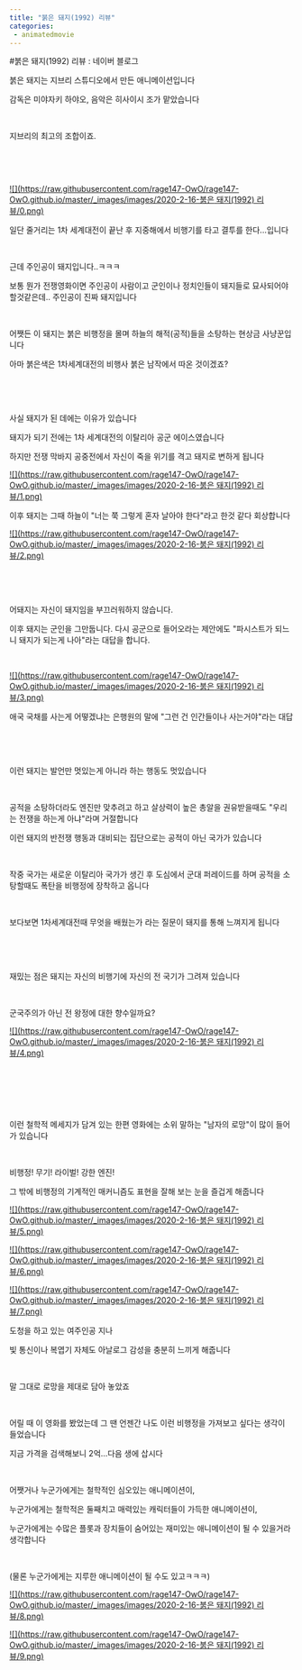 ```yaml
---
title: "붉은 돼지(1992) 리뷰"
categories:
 - animatedmovie
---
```

#붉은 돼지(1992) 리뷰 : 네이버 블로그








붉은 돼지는 지브리 스튜디오에서 만든 애니메이션입니다

감독은 미야자키 하야오, 음악은 히사이시 조가 맡았습니다

​

지브리의 최고의 조합이죠.

​

​





 



[![](https://raw.githubusercontent.com/rage147-OwO/rage147-OwO.github.io/master/_images/images/2020-2-16-붉은 돼지(1992) 리뷰/0.png)](#)








일단 줄거리는 1차 세계대전이 끝난 후 지중해에서 비행기를 타고 결투를 한다...입니다

​





 












 근데 주인공이 돼지입니다..ㅋㅋㅋ

보통 뭔가 전쟁영화이면 주인공이 사람이고 군인이나 정치인들이 돼지들로 묘사되어야할것같은데.. 주인공이 진짜 돼지입니다

​

어쨋든 이 돼지는 붉은 비행정을 몰며 하늘의 해적(공적)들을 소탕하는 현상금 사냥꾼입니다

아마 붉은색은 1차세계대전의 비행사 붉은 남작에서 따온 것이겠죠?

​

​

사실 돼지가 된 데에는 이유가 있습니다

돼지가 되기 전에는 1차 세계대전의 이탈리아 공군 에이스였습니다

하지만 전쟁 막바지 공중전에서 자신이 죽을 위기를 격고 돼지로 변하게 됩니다





 



[![](https://raw.githubusercontent.com/rage147-OwO/rage147-OwO.github.io/master/_images/images/2020-2-16-붉은 돼지(1992) 리뷰/1.png)](#)








이후 돼지는 그때 하늘이 "너는 쭉 그렇게 혼자 날아야 한다"라고 한것 같다 회상합니다





 



[![](https://raw.githubusercontent.com/rage147-OwO/rage147-OwO.github.io/master/_images/images/2020-2-16-붉은 돼지(1992) 리뷰/2.png)](#)








​

​

어돼지는 자신이 돼지임을 부끄러워하지 않습니다. 

이후 돼지는 군인을 그만둡니다. 다시 공군으로 들어오라는 제안에도 "파시스트가 되느니 돼지가 되는게 나아"라는 대답을 합니다.

​





 



[![](https://raw.githubusercontent.com/rage147-OwO/rage147-OwO.github.io/master/_images/images/2020-2-16-붉은 돼지(1992) 리뷰/3.png)](#)








애국 국채를 사는게 어떻겠냐는 은행원의 말에 "그런 건 인간들이나 사는거야"라는 대답

​

​

이런 돼지는 발언만 멋있는게 아니라 하는 행동도 멋있습니다

​

공적을 소탕하더라도 엔진만 맞추려고 하고 살상력이 높은 총알을 권유받을때도 "우리는 전쟁을 하는게 아냐"라며 거절합니다

이런 돼지의 반전쟁 행동과 대비되는 집단으로는 공적이 아닌 국가가 있습니다

​

작중 국가는 새로운 이탈리아 국가가 생긴 후 도심에서 군대 퍼레이드를 하며 공적을 소탕할때도 폭탄을 비행정에 장착하고 옵니다

​

보다보면 1차세계대전때 무엇을 배웠는가 라는 질문이 돼지를 통해 느껴지게 됩니다

​

​

재밌는 점은 돼지는 자신의 비행기에 자신의 전 국기가 그려져 있습니다

​

군국주의가 아닌 전 왕정에 대한 향수일까요?





 



[![](https://raw.githubusercontent.com/rage147-OwO/rage147-OwO.github.io/master/_images/images/2020-2-16-붉은 돼지(1992) 리뷰/4.png)](#)








​

​

​

이런 철학적 메세지가 담겨 있는 한편 영화에는 소위 말하는 "남자의 로망"이 많이 들어가 있습니다

​

비행정! 무기! 라이벌! 강한 엔진!

그 밖에 비행정의 기계적인 매커니즘도 표현을 잘해 보는 눈을 즐겁게 해줍니다





 



[![](https://raw.githubusercontent.com/rage147-OwO/rage147-OwO.github.io/master/_images/images/2020-2-16-붉은 돼지(1992) 리뷰/5.png)](#)








[![](https://raw.githubusercontent.com/rage147-OwO/rage147-OwO.github.io/master/_images/images/2020-2-16-붉은 돼지(1992) 리뷰/6.png)](#)








[![](https://raw.githubusercontent.com/rage147-OwO/rage147-OwO.github.io/master/_images/images/2020-2-16-붉은 돼지(1992) 리뷰/7.png)](#)

도청을 하고 있는 여주인공 지나









빛 통신이나 복엽기 자체도 아날로그 감성을 충분히 느끼게 해줍니다

​

말 그대로 로망을 제대로 담아 놓았죠

​

어릴 때 이 영화를 봤었는데 그 땐 언젠간 나도 이런 비행정을 가져보고 싶다는 생각이 들었습니다

지금 가격을 검색해보니 2억...다음 생에 삽시다

​

어쨋거나 누군가에게는 철학적인 심오있는 애니메이션이, 

누군가에게는 철학적은 둘째치고 매력있는 캐릭터들이 가득한 애니메이션이,

 누군가에게는 수많은 플롯과 장치들이 숨어있는 재미있는 애니메이션이 될 수 있을거라 생각합니다

​

(물론 누군가에게는 지루한 애니메이션이 될 수도 있고ㅋㅋㅋ)





 



[![](https://raw.githubusercontent.com/rage147-OwO/rage147-OwO.github.io/master/_images/images/2020-2-16-붉은 돼지(1992) 리뷰/8.png)](#)








[![](https://raw.githubusercontent.com/rage147-OwO/rage147-OwO.github.io/master/_images/images/2020-2-16-붉은 돼지(1992) 리뷰/9.png)](#)

















​





 

